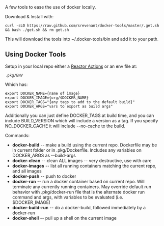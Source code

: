 A few tools to ease the use of docker locally.

Download & Install with:

	curl -sLO https://raw.github.com/srevenant/docker-tools/master/.get.sh && bash ./get.sh && rm get.sh

This will download the tools into ~/.docker-tools/bin and add it to your path.

Using Docker Tools
------------------

Setup in your local repo either a [Reactor Actions](https://github.com/srevenant/reactor) or an env file at:

	.pkg/ENV

Which has:

	export DOCKER_NAME={name of image}
	export DOCKER_IMAGE={org/$DOCKER_NAME}
	export DOCKER_TAGS="{any tags to add to the default build}"
    export DOCKER_ARGS="vars to export as build args"

Additionally you can just define DOCKER_TAGS at build time, and you can include BUILD_VERSION which will include a version as a tag.  If you specify NO_DOCKER_CACHE it will include --no-cache to the build.

Commands:

* __docker-build__ -- make a build using the current repo.  Dockerfile may be in current folder or in .pkg/Dockerfile.  Includes any variables on DOCKER_ARGS as --build-args
* __docker-clean__ -- clean ALL images -- very destructive, use with care
* __docker-images__ -- list all running containers matching the current repo, and all images
* __docker-push__ -- push to docker
* __docker-run__ -- run a docker container based on current repo.  Will terminate any currently running containers.  May override default run behavior with .pkg/docker-run file that is the alternate docker run command and args, with variables to be evaluated (i.e. $DOCKER_IMAGE)
* __docker-build-run__ -- do a docker-build, followed immediately by a docker-run
* __docker-shell__ -- pull up a shell on the current image

